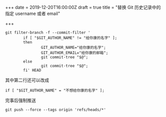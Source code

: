 +++
date = 2019-12-20T16:00:00Z
draft = true
title = "替换 Git 历史记录中的指定 username 或者 email"

+++

    git filter-branch -f --commit-filter '
            if [ "$GIT_AUTHOR_NAME" != "给你康的名字" ];
            then
                    GIT_AUTHOR_NAME="给你康的名字";
                    GIT_AUTHOR_EMAIL="给你康的邮箱";
                    git commit-tree "$@";
            else
                    git commit-tree "$@";
            fi' HEAD

其中第二行还可以改成

    if [ "$GIT_AUTHOR_NAME" = "不想给你康的名字" ];

完事后强制推送

    git push --force --tags origin 'refs/heads/*'